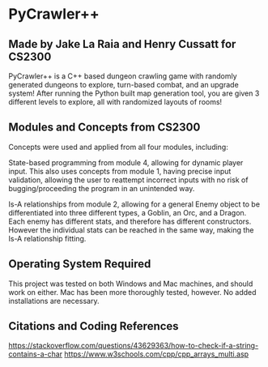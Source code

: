 # PyCrawler++
## Made by Jake La Raia and Henry Cussatt for CS2300
PyCrawler++ is a C++ based dungeon crawling game with randomly generated dungeons to explore, turn-based combat, and an upgrade system! After running the Python built map generation tool, you are given 3 different levels to explore, all with randomized layouts of rooms! 

## Modules and Concepts from CS2300
Concepts were used and applied from all four modules, including:

State-based programming from module 4, allowing for dynamic player input. This also uses concepts from module 1, having precise input validation, allowing the user to reattempt incorrect inputs with no risk of bugging/proceeding the program in an unintended way.

Is-A relationships from module 2, allowing for a general Enemy object to be differentiated into three different types, a Goblin, an Orc, and a Dragon. Each enemy has different stats, and therefore has different constructors. However the individual stats can be reached in the same way, making the Is-A relationship fitting. 

## Operating System Required
This project was tested on both Windows and Mac machines, and should work on either. Mac has been more thoroughly tested, however.
No added installations are necessary.

## Citations and Coding References
https://stackoverflow.com/questions/43629363/how-to-check-if-a-string-contains-a-char
https://www.w3schools.com/cpp/cpp_arrays_multi.asp 


